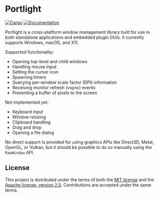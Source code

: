 # Portlight

[![Cargo](https://img.shields.io/crates/v/portlight.svg)](https://crates.io/crates/portlight)
[![Documentation](https://docs.rs/portlight/badge.svg)](https://docs.rs/portlight)

Portlight is a cross-platform window management library built for use in both standalone applications and embedded plugin GUIs. It currently supports Windows, macOS, and X11.

Supported functionality:

- Opening top-level and child windows
- Handling mouse input
- Setting the cursor icon
- Spawning timers
- Querying per-window scale factor (DPI) information
- Receiving monitor refresh (vsync) events
- Presenting a buffer of pixels to the screen

Not implemented yet:

- Keyboard input
- Window resizing
- Clipboard handling
- Drag and drop
- Opening a file dialog

No direct support is provided for using graphics APIs like Direct3D, Metal, OpenGL, or Vulkan, but it should be possible to do so manually using the `RawWindow` API.

## License

This project is distributed under the terms of both the [MIT license](LICENSE-MIT) and the [Apache license, version 2.0](LICENSE-APACHE). Contributions are accepted under the same terms.
